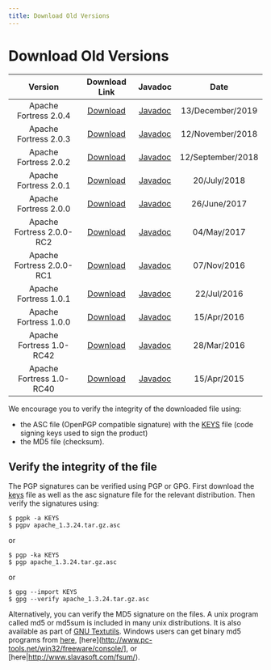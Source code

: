 ```yaml
---
title: Download Old Versions
---
```


# Download Old Versions

<CENTER>

| Version| Download Link | Javadoc | Date |
|:-:|:-:|:-:|:-:|
| Apache Fortress 2.0.4 | [Download](https://archive.apache.org/dist/directory/fortress/dist/2.0.4) | [Javadoc](https://directory.apache.org/fortress/gen-docs/2.0.4/apidocs/) |13/December/2019 |
| Apache Fortress 2.0.3 | [Download](https://archive.apache.org/dist/directory/fortress/dist/2.0.3) | [Javadoc](https://directory.apache.org/fortress/gen-docs/2.0.3/apidocs/) |12/November/2018 |
| Apache Fortress 2.0.2 | [Download](https://archive.apache.org/dist/directory/fortress/dist/2.0.2) | [Javadoc](https://directory.apache.org/fortress/gen-docs/2.0.2/apidocs/) |12/September/2018 |
| Apache Fortress 2.0.1 | [Download](https://archive.apache.org/dist/directory/fortress/dist/2.0.1) | [Javadoc](https://directory.apache.org/fortress/gen-docs/2.0.1/apidocs/) |20/July/2018 |
| Apache Fortress 2.0.0 | [Download](https://archive.apache.org/dist/directory/fortress/dist/2.0.0) | [Javadoc](https://directory.apache.org/fortress/gen-docs/2.0.0/apidocs/) |26/June/2017 |
| Apache Fortress 2.0.0-RC2 | [Download](https://archive.apache.org/dist/directory/fortress/dist/2.0.0-RC2) | [Javadoc](https://directory.apache.org/fortress/gen-docs/2.0.0-RC2/apidocs/) |04/May/2017 |
| Apache Fortress 2.0.0-RC1 | [Download](https://archive.apache.org/dist/directory/fortress/dist/2.0.0-RC1) | [Javadoc](https://directory.apache.org/fortress/gen-docs/2.0.0-RC1/apidocs/) |07/Nov/2016 |
| Apache Fortress 1.0.1 | [Download](https://archive.apache.org/dist/directory/fortress/dist/1.0.1) | [Javadoc](https://directory.apache.org/fortress/gen-docs/1.0.1/apidocs/) |22/Jul/2016 |
| Apache Fortress 1.0.0 | [Download](https://archive.apache.org/dist/directory/fortress/dist/1.0.0) | [Javadoc](https://directory.apache.org/fortress/gen-docs/1.0.0/apidocs/) |15/Apr/2016 |
| Apache Fortress 1.0-RC42 | [Download](https://archive.apache.org/dist/directory/fortress/dist/1.0-RC42) | [Javadoc](https://directory.apache.org/fortress/gen-docs/1.0-RC42/apidocs/) |28/Mar/2016 |
| Apache Fortress 1.0-RC40 | [Download](https://archive.apache.org/dist/directory/fortress/dist/1.0-RC40) | [Javadoc](https://directory.apache.org/fortress/gen-docs/1.0-RC40/apidocs/) |15/Apr/2015 |

</CENTER>

<DIV class="note" markdown="1">
We encourage you to verify the integrity of the downloaded file using:

* the ASC file (OpenPGP compatible signature) with the [KEYS](https://downloads.apache.org/directory/KEYS) file (code signing keys used to sign the product)
* the MD5 file (checksum).
</DIV>

## Verify the integrity of the file

The PGP signatures can be verified using PGP or GPG. First download the [keys](https://downloads.apache.org/directory/KEYS) file as well as the asc signature file for the relevant distribution. Then verify the signatures using:

	$ pgpk -a KEYS
	$ pgpv apache_1.3.24.tar.gz.asc

or

	$ pgp -ka KEYS
	$ pgp apache_1.3.24.tar.gz.asc

or

	$ gpg --import KEYS
	$ gpg --verify apache_1.3.24.tar.gz.asc

 

Alternatively, you can verify the MD5 signature on the files. A unix program called md5 or md5sum is included in many unix distributions. It is also available as part of [GNU Textutils](http://www.gnu.org/software/textutils/textutils.html). Windows users can get binary md5 programs from [here](http://www.fourmilab.ch/md5/), [here](http://www.pc-tools.net/win32/freeware/console/], or [here|http://www.slavasoft.com/fsum/).
